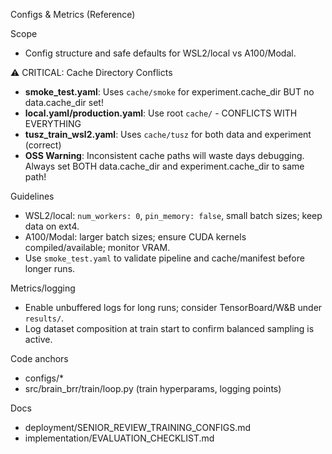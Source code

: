 Configs & Metrics (Reference)

Scope
- Config structure and safe defaults for WSL2/local vs A100/Modal.

⚠️ CRITICAL: Cache Directory Conflicts
- **smoke_test.yaml**: Uses `cache/smoke` for experiment.cache_dir BUT no data.cache_dir set!
- **local.yaml/production.yaml**: Use root `cache/` - CONFLICTS WITH EVERYTHING
- **tusz_train_wsl2.yaml**: Uses `cache/tusz` for both data and experiment (correct)
- **OSS Warning**: Inconsistent cache paths will waste days debugging. Always set BOTH data.cache_dir and experiment.cache_dir to same path!

Guidelines
- WSL2/local: `num_workers: 0`, `pin_memory: false`, small batch sizes; keep data on ext4.
- A100/Modal: larger batch sizes; ensure CUDA kernels compiled/available; monitor VRAM.
- Use `smoke_test.yaml` to validate pipeline and cache/manifest before longer runs.

Metrics/logging
- Enable unbuffered logs for long runs; consider TensorBoard/W&B under `results/`.
- Log dataset composition at train start to confirm balanced sampling is active.

Code anchors
- configs/*
- src/brain_brr/train/loop.py (train hyperparams, logging points)

Docs
- deployment/SENIOR_REVIEW_TRAINING_CONFIGS.md
- implementation/EVALUATION_CHECKLIST.md
